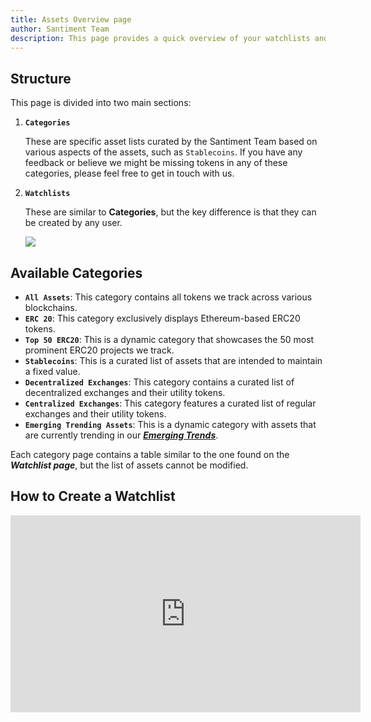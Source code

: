 ```yaml
---
title: Assets Overview page
author: Santiment Team
description: This page provides a quick overview of your watchlists and common categories.
---
```


## Structure

This page is divided into two main sections:

1. **`Categories`**

   These are specific asset lists curated by the Santiment Team based on various aspects of the assets, such as `Stablecoins`. If you have any feedback or believe we might be missing tokens in any of these categories, please feel free to get in touch with us.

2. **`Watchlists`**

   These are similar to **Categories**, but the key difference is that they can be created by any user.

   ![](assets.png)

## Available Categories 

- **`All Assets`**: This category contains all tokens we track across various blockchains. 
- **`ERC 20`**: This category exclusively displays Ethereum-based ERC20 tokens. 
- **`Top 50 ERC20`**: This is a dynamic category that showcases the 50 most prominent ERC20 projects we track. 
- **`Stablecoins`**: This is a curated list of assets that are intended to maintain a fixed value. 
- **`Decentralized Exchanges`**: This category contains a curated list of decentralized exchanges and their utility tokens. 
- **`Centralized Exchanges`**: This category features a curated list of regular exchanges and their utility tokens. 
- **`Emerging Trending Assets`**: This is a dynamic category with assets that are currently trending in our [**_Emerging Trends_**](/sanbase/emerging-trends-page). 

Each category page contains a table similar to the one found on the **_Watchlist page_**, but the list of assets cannot be modified. 

## How to Create a Watchlist

<iframe width="560" height="315" src="https://www.youtube.com/embed/yzo1gxoTFsk" frameborder="0" allow="accelerometer; autoplay; encrypted-media; gyroscope; picture-in-picture" allowfullscreen></iframe>

